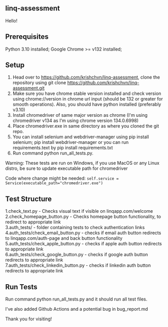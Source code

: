 ## linq-assessment

Hello!

## Prerequisites

Python 3.10 installed; Google Chrome >= v132 installed;

## Setup

1. Head over to https://github.com/krishchvn/linq-assessment, clone the repository using git clone https://github.com/krishchvn/linq-assessment.git
2. Make sure you have chrome stable version installed and check version using chrome://version in chrome url input (should be 132 or greater for smooth operations). Also, you should have python installed (preferably v3.10)
3. Install chromedriver of same major version as chrome (I'm using chromedriver v134 as I'm using chrome version 134.0.6998)
4. Place chromedriver.exe in same directory as where you cloned the git repo.
5. You can install selenium and webdriver-manager using pip install selenium; pip install webdriver-manager or you can run requirements.text by pip install requirements.txt
6. Run command python run_all_tests.py.

Warning: These tests are run on Windows, if you use MacOS or any Linux distro, be sure to update executable path for chromedriver

Code where change might be needed: `self.service = Service(executable_path="chromedriver.exe")`

## Test Structure

1.check_text.py - Checks visual text if visible on linqapp.com/welcome <br> 2.check_homepage_button.py - Checks homepage button functionality, to redirect to appropriate link<br> 3.auth_tests/ - folder containing tests to check authentication links<br> 4.auth_tests/check_email_button.py - checks if email auth button redirects to linqapp.com/auth-page and back button functionality<br> 5.auth_tests/check_apple_button.py - checks if apple auth button redirects to appropriate link <br>6.auth_tests/check_google_button.py - checks if google auth button redirects to appropriate link <br>7.auth_tests/check_linkedin_button.py - checks if linkedin auth button redirects to appropriate link

## Run Tests

Run command python run_all_tests.py and it should run all test files.

I've also added Github Actions and a potential bug in bug_report.md

Thank you for visiting!
